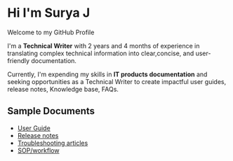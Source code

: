 # Hi I'm Surya J

Welcome to my GitHub Profile

I'm a **Technical Writer** with 2 years and 4 months of experience in translating complex technical information into clear,concise, and user-friendly documentation.

Currently, I'm expending my skills in **IT products documentation** and seeking opportunities as a Technical Writer to create impactful user guides, release notes, Knowledge base, FAQs.

## Sample Documents
- [User Guide](userguide)
- [Release notes]()
- [Troubleshooting articles]()
- [SOP/workflow]()
